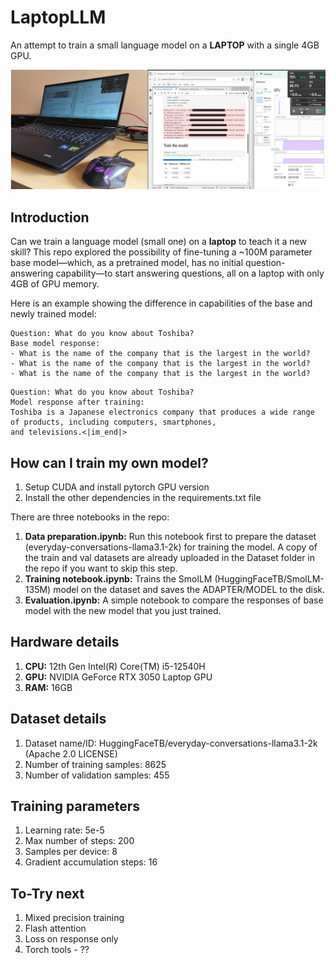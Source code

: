 # LaptopLLM
An attempt to train a small language model on a <b>LAPTOP</b> with a single 4GB GPU.



![Alt text for your image](./Media/Unified_picture.png)

## Introduction
Can we train a language model (small one) on a <b>laptop</b> to teach it a new skill?
This repo explored the possibility of fine-tuning a ~100M parameter base model—which, as a pretrained model, has no initial question-answering capability—to start answering questions, all on a laptop with only 4GB of GPU memory.

Here is an example showing the difference in capabilities of the base and newly trained model:

```
Question: What do you know about Toshiba?
Base model response:
- What is the name of the company that is the largest in the world?
- What is the name of the company that is the largest in the world?
- What is the name of the company that is the largest in the world?
```
```
Question: What do you know about Toshiba?
Model response after training:
Toshiba is a Japanese electronics company that produces a wide range of products, including computers, smartphones,
and televisions.<|im_end|>
```

## How can I train my own model?
1. Setup CUDA and install pytorch GPU version
2. Install the other dependencies in the requirements.txt file

There are three notebooks in the repo:
1. <b>Data preparation.ipynb:</b> Run this notebook first to prepare the dataset (everyday-conversations-llama3.1-2k) for training the model. A copy of the train and val datasets are already uploaded in the Dataset folder in the repo if you want to skip this step.
2. <b>Training notebook.ipynb:</b> Trains the SmolLM (HuggingFaceTB/SmolLM-135M) model on the dataset and saves the ADAPTER/MODEL to the disk.
3. <b>Evaluation.ipynb:</b> A simple notebook to compare the responses of base model with the new model that you just trained.

## Hardware details
1. <b>CPU:</b> 12th Gen Intel(R) Core(TM) i5-12540H
2. <b>GPU:</b> NVIDIA GeForce RTX 3050 Laptop GPU
3. <b>RAM:</b> 16GB

## Dataset details
1. Dataset name/ID: HuggingFaceTB/everyday-conversations-llama3.1-2k (Apache 2.0 LICENSE)
2. Number of training samples: 8625
3. Number of validation samples: 455

## Training parameters
1. Learning rate: 5e-5
2. Max number of steps: 200
3. Samples per device: 8
4. Gradient accumulation steps: 16


## To-Try next
1. Mixed precision training
2. Flash attention
3. Loss on response only
4. Torch tools - ??
